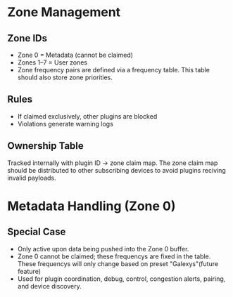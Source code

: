 # Zone Management

## Zone IDs

- Zone 0 = Metadata (cannot be claimed)
- Zones 1–7 = User zones
- Zone frequency pairs are defined via a frequency table. This table should also store zone priorities. 

## Rules

- If claimed exclusively, other plugins are blocked
- Violations generate warning logs

## Ownership Table

Tracked internally with plugin ID → zone claim map. The zone claim map should be distributed to other subscribing devices to avoid plugins reciving invalid payloads. 

# Metadata Handling (Zone 0)

## Special Case

- Only active upon data being pushed into the Zone 0 buffer. 
- Zone 0 cannot be claimed; these frequencys are fixed in the table. These frequencys will only change based on preset "Galexys"(future feature)
- Used for plugin coordination, debug, control, congestion alerts, pairing, and device discovery.
